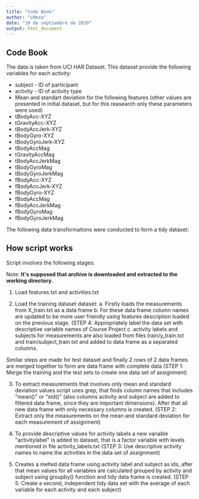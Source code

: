 ```yaml
---
title: "Code Book"
author: "LMeza"
date: "10 de septiembre de 2020"
output: html_document
---
```


## Code Book 

The data is taken from UCI HAR Dataset. This dataset provide the following variables for each activity:

- subject - ID of participant
- activity - ID of activity type
- Mean and standart deviation for the following features (other values are presented in initial dataset, but for this reasearch only these parameters were used)
- tBodyAcc-XYZ
- tGravityAcc-XYZ
- tBodyAccJerk-XYZ
- tBodyGyro-XYZ
- tBodyGyroJerk-XYZ
- tBodyAccMag
- tGravityAccMag
- tBodyAccJerkMag
- tBodyGyroMag
- tBodyGyroJerkMag
- fBodyAcc-XYZ
- fBodyAccJerk-XYZ
- fBodyGyro-XYZ
- fBodyAccMag
- fBodyAccJerkMag
- fBodyGyroMag
- fBodyGyroJerkMag


The following data transformations were conducted to form a tidy dataset:


## How script works
Script involves the following stages:

Note: **It's supposed that archive is downloaded and extracted to the working directory.**


1. Load features.txt and activities.txt

2. Load the training dataset dataset:
a. Firstly loads the measurements from X_train.txt as a data frame
b. For these data frame column names are updated to be more user friendly using features description loaded on the previous stage. (STEP 4: Appropriately label the data set with descriptive variable names of Course Project
c. activity labels and subjects for measurements are also loaded from files train/y_train.txt and train/subject_train.txt and added to data frame as a separated columns.

Similar steps are made for test dataset and finally 2 rows of 2 data frames are merged together to form are data frame with complete data (STEP 1: Merge the training and the test sets to create one data set of assignment)

3. To extract measurements that involves only mean and standard deviation values script uses grep, that finds column names that includes "mean()" or "std()" (also columns activity and subject are added to filtered data frame, since they are important dimensions). After that all new data frame with only necessary columns is created. (STEP 2: Extract only the measurements on the mean and standard deviation for each measurement of assignment)

4. To provide descriptive values for activity labels a new variable "activitylabel" is added to dataset, that is a factor variable with levels mentioned in file activity_labels.txt (STEP 3: Use descriptive activity names to name the activities in the data set of assignment)

5. Creates a melted data frame using activity label and subject as ids, after that mean values for all variables are calculated grouped by activity and subject using groupby() function and tidy data frame is created. (STEP 5: Create a second, independent tidy data set with the average of each variable for each activity and each subject)
